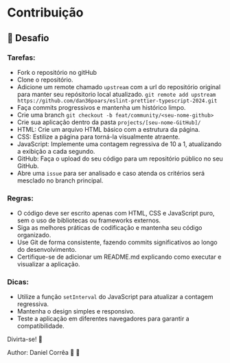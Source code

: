 # Contribuição

## 🧠 Desafio

### Tarefas:
- Fork o repositório no gitHub
- Clone o repositório.
- Adicione um remote chamado `upstream` com a url do repositório original para manter seu repósitorio local atualizado. `git remote add upstream https://github.com/dan36poars/eslint-prettier-typescript-2024.git`
- Faça commits progressivos e mantenha um histórico limpo.
- Crie uma branch `git checkout -b feat/community/<seu-nome-github>`
- Crie sua aplicação dentro da pasta `projects/[seu-nome-GitHub]/`
-  HTML: Crie um arquivo HTML básico com a estrutura da página.
-  CSS: Estilize a página para torná-la visualmente atraente.
-  JavaScript: Implemente uma contagem regressiva de 10 a 1, atualizando a exibição a cada segundo.
-  GitHub: Faça o upload do seu código para um repositório público no seu GitHub.
- Abre uma `issue` para ser analisado e caso atenda os critérios será mesclado no branch principal.

### Regras:

- O código deve ser escrito apenas com HTML, CSS e JavaScript puro, sem o uso de bibliotecas ou frameworks externos.
- Siga as melhores práticas de codificação e mantenha seu código organizado.
- Use Git de forma consistente, fazendo commits significativos ao longo do desenvolvimento.
- Certifique-se de adicionar um README.md explicando como executar e visualizar a aplicação.

### Dicas:

- Utilize a função `setInterval` do JavaScript para atualizar a contagem regressiva.
- Mantenha o design simples e responsivo.
- Teste a aplicação em diferentes navegadores para garantir a compatibilidade.

Divirta-se! 🥳

Author: Daniel Corrêa 🚀 💜
